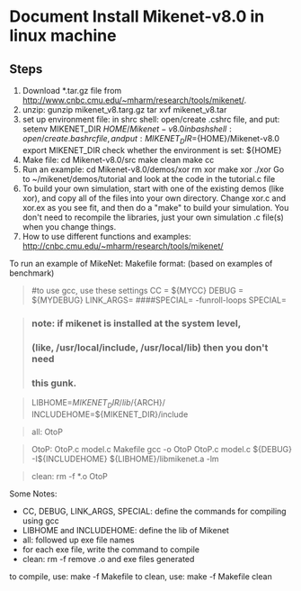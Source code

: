 # Document Install Mikenet-v8.0 in linux machine

## Steps
1. Download *.tar.gz file from http://www.cnbc.cmu.edu/~mharm/research/tools/mikenet/.
2. unzip:
   gunzip mikenet_v8.targ.gz
   tar xvf mikenet_v8.tar
3. set up environment file:
   in shrc shell: open/create .cshrc file, and put: 
	    setenv MIKENET_DIR ${HOME}/Mikenet-v8.0
	 in bash shell: open/create .bashrc file, and put:
	  	MIKENET_DIR=${HOME}/Mikenet-v8.0
		  export MIKENET_DIR
	 check whether the environment is set: ${HOME}   
4. Make file:
	    cd Mikenet-v8.0/src 
	    make clean 
	    make cc
5. Run an example: 
	    cd Mikenet-v8.0/demos/xor
	    rm xor
	    make xor
	    ./xor
	 Go to ~/mikenet/demos/tutorial and look at the code in the tutorial.c file
6. To build your own simulation, start with one of the existing demos (like xor), and copy all of the files into your own directory. Change xor.c and xor.ex as you see fit, and then do a "make" to build your simulation. You don't need to recompile the libraries, just your own simulation .c file(s) when you change things.
7. How to use different functions and examples: http://cnbc.cmu.edu/~mharm/research/tools/mikenet/	

To run an example of MikeNet:
Makefile format: (based on examples of benchmark)

> #to use gcc, use these settings 
> CC = ${MYCC}
> DEBUG = ${MYDEBUG}
> LINK_ARGS= 
> ####SPECIAL= -funroll-loops
> SPECIAL=

> ### note: if mikenet is installed at the system level,
> ### (like, /usr/local/include, /usr/local/lib) then you don't need
> ### this gunk.  

> LIBHOME=${MIKENET_DIR}/lib/${ARCH}/
> INCLUDEHOME=${MIKENET_DIR}/include

> all:	OtoP 

> OtoP:	OtoP.c model.c Makefile
>	  gcc -o OtoP OtoP.c model.c \${DEBUG} -I${INCLUDEHOME} ${LIBHOME}/libmikenet.a -lm

> clean:
>   rm -f *.o OtoP

Some Notes:
  * CC, DEBUG, LINK_ARGS, SPECIAL: define the commands for compiling using gcc
  * LIBHOME and INCLUDEHOME: define the lib of Mikenet
  * all:  followed up exe file names
  * for each exe file, write the command to compile
  * clean: rm -f remove .o and exe files generated

to compile, use:  make -f Makefile
to clean, use:  make -f Makefile clean